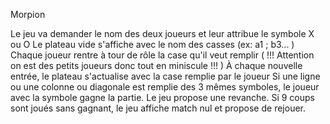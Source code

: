 Morpion 


Le jeu va demander le nom des deux joueurs et leur attribue le symbole X ou O
Le plateau vide s'affiche avec le nom des casses (ex: a1 ; b3... )
Chaque joueur rentre à tour de rôle la case qu'il veut remplir ( !!! Attention on est des petits joueurs donc tout en miniscule !!! )
À chaque nouvelle entrée, le plateau s'actualise avec la case remplie par le joueur
Si une ligne ou une colonne ou diagonale est remplie des 3 mêmes symboles, le joueur avec la symbole gagne la partie. Le jeu propose une revanche.
Si 9 coups sont joués sans gagnant, le jeu affiche match nul et propose de rejouer.
